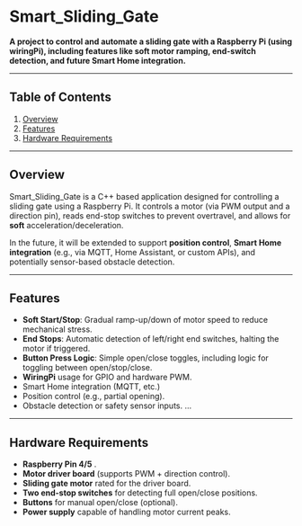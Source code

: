 # Smart_Sliding_Gate

**A project to control and automate a sliding gate with a Raspberry Pi (using wiringPi), including features like soft motor ramping, end-switch detection, and future Smart Home integration.**

---

## Table of Contents

1. [Overview](#overview)
2. [Features](#features)
3. [Hardware Requirements](#hardware-requirements)

---

## Overview

Smart_Sliding_Gate is a C++ based application designed for controlling a sliding gate using a Raspberry Pi. 
It controls a motor (via PWM output and a direction pin), reads end-stop switches to prevent overtravel, 
and allows for **soft** acceleration/deceleration. 

In the future, it will be extended to support **position control**, 
**Smart Home integration** (e.g., via MQTT, Home Assistant, or custom APIs), 
and potentially sensor-based obstacle detection.

---

## Features

- **Soft Start/Stop**: Gradual ramp-up/down of motor speed to reduce mechanical stress.
- **End Stops**: Automatic detection of left/right end switches, halting the motor if triggered.
- **Button Press Logic**: Simple open/close toggles, including logic for toggling between open/stop/close.
- **WiringPi** usage for GPIO and hardware PWM.
- Smart Home integration (MQTT, etc.)
- Position control (e.g., partial opening).
- Obstacle detection or safety sensor inputs.
...

---

## Hardware Requirements

- **Raspberry Pin 4/5** .
- **Motor driver board** (supports PWM + direction control).
- **Sliding gate motor** rated for the driver board.
- **Two end-stop switches** for detecting full open/close positions.
- **Buttons** for manual open/close (optional).
- **Power supply** capable of handling motor current peaks.



